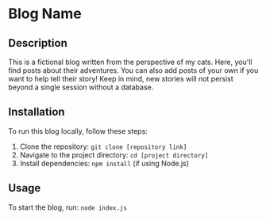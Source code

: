 # Blog Name

## Description

This is a fictional blog written from the perspective of my cats. Here, you'll find posts about their adventures. You can also add posts of your own if you want to help tell their story! Keep in mind, new stories will not persist beyond a single session without a database.

## Installation

To run this blog locally, follow these steps:

1. Clone the repository: `git clone [repository link]`
2. Navigate to the project directory: `cd [project directory]`
3. Install dependencies: `npm install` (if using Node.js)

## Usage

To start the blog, run: `node index.js`